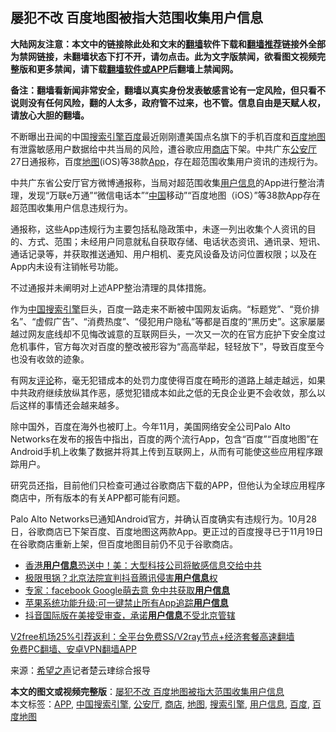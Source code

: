 <h2>屡犯不改 百度地图被指大范围收集用户信息</h2> <p class="notice"><b>大陆网友注意：本文中的链接除此处和文末的<a href="https://github.com/bannedbook/fanqiang" >翻墙</a>软件下载和<a href="https://github.com/killgcd/justmysocks/blob/master/README.md">翻墙推荐</a>链接外全部为禁网链接，未翻墙状态下打不开，请勿点击。此为文字版禁闻，欲看图文视频完整版和更多禁闻，请下载<a href="https://github.com/bannedbook/fanqiang">翻墙软件或APP</a>后翻墙上禁闻网。</p><p>备注：翻墙看新闻非常安全，翻墙以真实身份发表敏感言论有一定风险，但只看不说则没有任何风险，翻的人太多，政府管不过来，也不管。信息自由是天赋人权，请放心大胆的翻墙。</b></p>  <div class="entry"> <p id="conimg">不断曝出丑闻的中国<a href="https://www.bannedbook.org/bnews/tag/%e6%90%9c%e7%b4%a2%e5%bc%95%e6%93%8e/" class="st_tag internal_tag" rel="tag" title="标签 搜索引擎 下的日志">搜索引擎</a><a href="https://www.bannedbook.org/bnews/tag/%e7%99%be%e5%ba%a6/" class="st_tag internal_tag" rel="tag" title="标签 百度 下的日志">百度</a>最近刚刚遭美国点名旗下的手机百度和<a href="https://www.bannedbook.org/bnews/tag/%E7%99%BE%E5%BA%A6%E5%9C%B0%E5%9B%BE/" class="st_tag internal_tag" rel="tag" title="标签 百度地图 下的日志">百度地图</a>有泄露敏感用户数据给中共当局的风险，遭谷歌应用<a href="https://www.bannedbook.org/bnews/tag/%E5%95%86%E5%BA%97/" class="st_tag internal_tag" rel="tag" title="标签 商店 下的日志">商店</a>下架。中共广东<a href="https://www.bannedbook.org/bnews/tag/%E5%85%AC%E5%AE%89%E5%8E%85/" class="st_tag internal_tag" rel="tag" title="标签 公安厅 下的日志">公安厅</a>27日通报称，百度<a href="https://www.bannedbook.org/bnews/tag/%e5%9c%b0%e5%9b%be/" class="st_tag internal_tag" rel="tag" title="标签 地图 下的日志">地图</a>(iOS)等38款<a href="https://www.bannedbook.org/bnews/tag/app/" class="st_tag internal_tag" rel="tag" title="标签 APP 下的日志">App</a>，存在超范围收集用户资讯的违规行为。</p> <p>中共广东省公安厅官方微博通报称，当局对超范围收集<a href="https://www.bannedbook.org/bnews/tag/%E7%94%A8%E6%88%B7%E4%BF%A1%E6%81%AF/" class="st_tag internal_tag" rel="tag" title="标签 用户信息 下的日志">用户信息</a>的App进行整治清理，发现“万联e万通”“微信电话本”“<span class='wp_keywordlink_affiliate'><a href="https://www.bannedbook.org/" title="中国" target="_blank">中国</a></span>移动”“百度地图（iOS）”等38款App存在超范围收集用户信息违规行为。</p> <p>通报称，这些App违规行为主要包括私隐政策中，未逐一列出收集个人资讯的目的、方式、范围；未经用户同意就私自获取存储、电话状态资讯、通讯录、短讯、通话记录等，并获取推送通知、用户相机、麦克风设备及访问位置权限；以及在App内未设有注销帐号功能。</p>  <p>不过通报并未阐明对上述APP整治清理的具体措施。</p> <p>作为<a href="https://www.bannedbook.org/bnews/tag/%E4%B8%AD%E5%9B%BD%E6%90%9C%E7%B4%A2%E5%BC%95%E6%93%8E/" class="st_tag internal_tag" rel="tag" title="标签 中国搜索引擎 下的日志">中国搜索引擎</a>巨头，百度一路走来不断被中国网友诟病。“标题党”、“竞价排名”、“虚假广告”、“消费热度”、“侵犯用户隐私”等都是百度的“黑历史”。这家屡屡越过网友底线却不见悔改诚意的互联网巨头，一次又一次的在官方庇护下安全度过危机事件，官方每次对百度的整改被形容为“高高举起，轻轻放下”，导致百度至今也没有收敛的迹象。</p> <p>有网友<span class='wp_keywordlink_affiliate'><a href="https://www.bannedbook.org/bnews/comments/" title="新闻评论" target="_blank">评论</a></span>称，毫无犯错成本的处罚力度使得百度在畸形的道路上越走越远，如果中共政府继续放纵其作恶，感觉犯错成本如此之低的无良企业更不会收敛，那么以后这样的事情还会越来越多。</p>  <p>除中国外，百度在海外也被盯上。今年11月，美国网络安全公司Palo Alto Networks在发布的报告中指出，百度的两个流行App，包含“百度”“百度地图”在Android手机上收集了数据并将其上传到互联网上，从而有可能使这些应用程序跟踪用户。</p> <p>研究员还指，目前他们只检查可通过谷歌商店下载的APP，但他认为全球应用程序商店中，所有版本的有关APP都可能有问题。</p> <p>Palo Alto Networks已通知Android官方，并确认百度确实有违规行为。10月28日，谷歌商店已下架百度、百度地图这两款App。更正过的百度搜寻已于11月19日在谷歌商店重新上架，但百度地图目前仍不见于谷歌商店。</p>  <ul class='op-related-articles' title='相关阅读'> <li><a href='https://www.bannedbook.org/bnews/cnnews/hknews/20201001/1406320.html' target='_blank'>香港<b>用户信息</b>恐送中！美：大型科技公司将敏感信息交给中共</a></li> <li><a href='https://www.bannedbook.org/bnews/cbnews/20200731/1372617.html' target='_blank'>极限甩锅？北京法院宣判抖音腾讯侵害<b>用户信息</b>权</a></li> <li><a href='https://www.bannedbook.org/bnews/finance/20200715/1361127.html' target='_blank'>专家：facebook Google萌去意 免中共获取<b>用户信息</b></a></li> <li><a href='https://www.bannedbook.org/bnews/baitai/20200713/1360120.html' target='_blank'>苹果系统功能升级:可一键禁止所有App追踪<b>用户信息</b></a></li> <li><a href='https://www.bannedbook.org/bnews/headline/20191127/1230872.html' target='_blank'>抖音国际版在美接受审查，承诺<b>用户信息</b>不受北京管辖</a></li> </ul> <p class="texttj"> <a href="https://github.com/bannedbook/fanqiang/wiki/V2ray%E6%9C%BA%E5%9C%BA" target="_blank">V2free机场25%引荐返利：全平台免费SS/V2ray节点+经济套餐高速翻墙</a><br/> <a href="https://github.com/bannedbook/fanqiang/wiki/%E7%A6%81%E9%97%BB%E7%BD%91%E5%AE%89%E5%8D%93%E7%BF%BB%E5%A2%99%E6%96%B0%E9%97%BBAPP" target="_blank">免费PC翻墙、安卓VPN翻墙APP</a></p><p> 来源：<span class='wp_keywordlink_affiliate'><a href="https://www.soundofhope.org" title="希望之声" target="_blank">希望之声</a></span>记者楚云珒综合报导 </p><a name='sharetosocial'></a>       <div><b>本文的图文或视频完整版</b>：<a href='https://www.bannedbook.org/bnews/cbnews/20201229/1456807.html'>屡犯不改 百度地图被指大范围收集用户信息</a></div>  </div><!--END ENTRY--> <div class="postfooter"> <div>本文标签：<a href="https://www.bannedbook.org/bnews/tag/app/" rel="tag">APP</a>, <a href="https://www.bannedbook.org/bnews/tag/%E4%B8%AD%E5%9B%BD%E6%90%9C%E7%B4%A2%E5%BC%95%E6%93%8E/" rel="tag">中国搜索引擎</a>, <a href="https://www.bannedbook.org/bnews/tag/%E5%85%AC%E5%AE%89%E5%8E%85/" rel="tag">公安厅</a>, <a href="https://www.bannedbook.org/bnews/tag/%E5%95%86%E5%BA%97/" rel="tag">商店</a>, <a href="https://www.bannedbook.org/bnews/tag/%e5%9c%b0%e5%9b%be/" rel="tag">地图</a>, <a href="https://www.bannedbook.org/bnews/tag/%e6%90%9c%e7%b4%a2%e5%bc%95%e6%93%8e/" rel="tag">搜索引擎</a>, <a href="https://www.bannedbook.org/bnews/tag/%E7%94%A8%E6%88%B7%E4%BF%A1%E6%81%AF/" rel="tag">用户信息</a>, <a href="https://www.bannedbook.org/bnews/tag/%e7%99%be%e5%ba%a6/" rel="tag">百度</a>, <a href="https://www.bannedbook.org/bnews/tag/%E7%99%BE%E5%BA%A6%E5%9C%B0%E5%9B%BE/" rel="tag">百度地图</a></div>  </div><!--END POSTFOOTER--> 